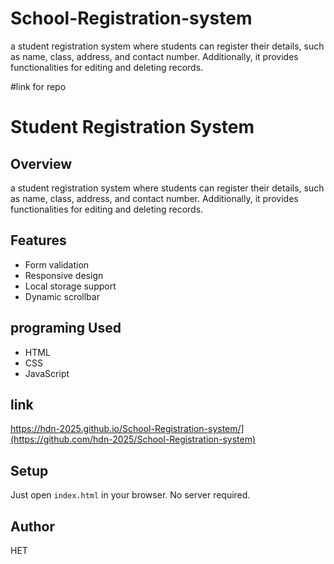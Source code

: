 # School-Registration-system
a student registration system where students can register their details,  such as name, class, address, and contact number. Additionally, it provides  functionalities for editing and deleting records.

#link for repo

# Student Registration System

## Overview
a student registration system where students can register their details,
such as name, class, address, and contact number. Additionally, it provides 
functionalities for editing and deleting records. 

## Features
- Form validation
- Responsive design
- Local storage support
- Dynamic scrollbar
  

## programing Used
- HTML
- CSS
- JavaScript
## link
https://hdn-2025.github.io/School-Registration-system/](https://github.com/hdn-2025/School-Registration-system)
## Setup
Just open `index.html` in your browser. No server required.

## Author

HET
